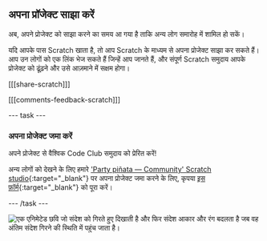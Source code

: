 ## अपना प्रॉजेक्ट साझा करें

अब, अपने प्रोजेक्ट को साझा करने का समय आ गया है ताकि अन्य लोग समारोह में शामिल हो सकें।

यदि आपके पास Scratch खाता है, तो आप Scratch के माध्यम से अपना प्रोजेक्ट साझा कर सकते हैं। आप उन लोगों को एक लिंक भेज सकते हैं जिन्हें आप जानते हैं, और संपूर्ण Scratch समुदाय आपके प्रोजेक्ट को ढूंढ़ने और उसे आज़माने में सक्षम होगा।

[[[share-scratch]]]

[[[comments-feedback-scratch]]]

--- task ---

### अपना प्रोजेक्ट जमा करें

अपने प्रोजेक्ट से वैश्विक Code Club समुदाय को प्रेरित करें!

अन्य लोगों को देखने के लिए हमारे ['Party piñata — Community' Scratch studio](https://scratch.mit.edu/studios/31111242){:target="_blank"} पर अपना प्रोजेक्ट जमा करने के लिए, कृपया [इस फ़ॉर्म](https://form.raspberrypi.org/f/community-project-submissions){:target="_blank"} को पूरा करें।

--- /task ---

![एक एनिमेटेड छवि जो संदेश को गिरते हुए दिखाती है और फिर संदेश आकार और रंग बदलता है जब वह अंतिम संदेश गिरने की स्थिति में पहुंच जाता है।](images/falling-message.gif)